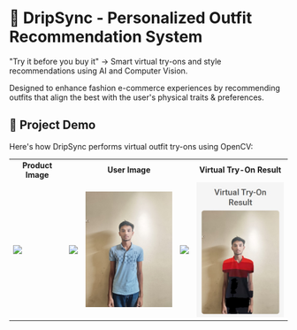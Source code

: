 
# 🧥 DripSync - Personalized Outfit Recommendation System

"Try it before you buy it" -> Smart virtual try-ons and style recommendations using AI and Computer Vision.

Designed to enhance fashion e-commerce experiences by recommending outfits that align the best with the user's physical traits & preferences.


<h2>📸 Project Demo</h2>
<p>Here's how DripSync performs virtual outfit try-ons using OpenCV:</p>

<div align="center">
  <table>
    <tr>
      <td align="center"><b>Product Image</b></td>
      <td></td>
      <td align="center"><b>User Image</b></td>
      <td></td>
      <td align="center"><b>Virtual Try-On Result</b></td>
    </tr>
    <tr>
      <td><img src="Images/product.png" width="200"/></td>
      <td><img src="https://upload.wikimedia.org/wikipedia/commons/thumb/7/7a/Arrow_east.svg/64px-Arrow_east.svg.png"/></td>
      <td><img src="Images/swan.jpg" width="200"/></td>
      <td><img src="https://upload.wikimedia.org/wikipedia/commons/thumb/7/7a/Arrow_east.svg/64px-Arrow_east.svg.png"/></td>
      <td><img src="Images/tryon_result.jpg" width="200"/></td>
    </tr>
  </table>
</div>
